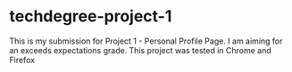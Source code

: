 # techdegree-project-1

This is my submission for Project 1 - Personal Profile Page. I am aiming for an exceeds expectations grade.
This project was tested in Chrome and Firefox

